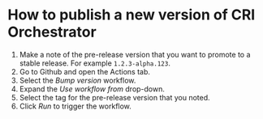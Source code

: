 <!-- vale Vale.Spelling["CRI"] = NO -->

# How to publish a new version of CRI Orchestrator

1. Make a note of the pre-release version that you want to promote to a stable release.
   For example `1.2.3-alpha.123`.
2. Go to Github and open the Actions tab.
3. Select the _Bump version_ workflow.
4. Expand the _Use workflow from_ drop-down.
5. Select the tag for the pre-release version that you noted.
6. Click _Run_ to trigger the workflow.